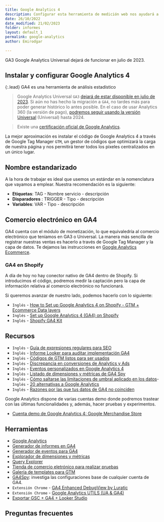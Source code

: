 ```yaml
---
title: Google Analytics 4
description: Configurar esta herramienta de medición web nos ayudará a medir y alcanzar nuestros objetivos SEO
date: 26/10/2022
date_modified: 21/02/2023
folder: informes
layout: default_1
permalink: google-analytics
author: Emirodgar
  
---
```


<div class="alert alert-warning"><span class="badge badge-danger text-uppercase mr-2">GA3</span> Google Analytics Universal dejará de funcionar en julio de 2023.</div>


## Instalar y configurar Google Analytics 4

{:.lead} GA4 es una herramienta de análisis estadístico

>   Google Analytics Universal `GA3` [dejará de estar disponible en julio de 2023](https://support.google.com/analytics/answer/11583528?hl=es). Si aún no has hecho la migración a `GA4`, no tardes más para poder generar histórico lo antes posible. En el caso de usar Analytics 360 (la versión de pago), [podremos seguir usando la versión Universal](https://blog.google/products/marketingplatform/analytics/turn-insights-roi-google-analytics/) (Universal) hasta 2024.

> Existe una [certificación oficial de Google Analytics](https://skillshop.exceedlms.com/student/path/508845-google-analytics-certification).

La mejor aproximación es instalar el código de Google Analytics 4 a través de Google Tag Manager `GTM`, un gestor de códigos que optimizará la carga de nuestra página y nos permitirá tener todos los píxeles centralizados en un único lugar.

## Nombre estandarizado

A la hora de trabajar es ideal que usemos un estándar en la nomenclatura que vayamos a emplear. Nuestra recomendación es la siguiente:

- **Etiquetas**: TAG - Nombre servicio - descripción
- **Disparadores** : TRIGGER - Tipo - descripción
- **Variables**: VAR - Tipo - descripción

## Comercio electrónico en GA4

GA4 cuenta con el módulo de monetización, lo que equivaledría al comercio electrónico que teníamos en GA3 o Universal. La manera más sencilla de registrar nuestras ventas es hacerlo a través de Google Tag Manager y la capa de datos.  Te dejamos las instrucciones en [Google Analytics Ecommerce](/google-analytics-ecommerce).

### GA4 en Shopify

A día de hoy no hay conector nativo de GA4 dentro de Shopify. Si introducimos el código, podremos medir la captación pero la capa de información relativa al comercio electrónico no funcionará.

Si queremos avanzar de nuestro lado, podemos hacerlo con lo siguiente:

 - `Inglés` -  [How to Set up Google Analytics 4 on Shopify - GTM + Ecommerce Data layers](https://www.youtube.com/watch?v=hag6ucGxj5E)
 - `Inglés` -  [Set up Google Analytics 4 (GA4) on Shopify](https://analyzify.app/shopify-google-analytics/ga4)
 - `Inglés` -  [Shopify GA4 Kit](https://analyzify.app/shopify-ga4-kit)

 
 <section id="cs_recursos"></section>

## Recursos

- `Inglés` - [Guía de expresiones regulares para SEO](https://www.jcchouinard.com/regex-for-seo/)
- `Inglés` - [Informe Looker para auditar implementación GA4](https://datastudio.google.com/u/0/reporting/ced29b32-72ec-4b6c-a41c-7c47b39bac60/page/p_hfbfof53yc)
- `Inglés` - [Códigos de GTM listos para ser usados](https://www.analyticsmania.com/google-tag-manager-recipes/)
- `Inglés` - [Discrepancia en conversiones de Analytics y Ads](https://newmetrics.io/knowledge-base/google-ads-analytics-discrepancies/)
- `Inglés` - [Eventos personalizados en Google Analytics 4](https://www.youtube.com/watch?v=QmEOPuJr05w&list=UUJ5UyIAa5nEGksjcdp43Ixw&index=1)
- `Inglés` - [Listado de dimensiones y métricas de GA4 Spy](https://data.ga4spy.com/)
- `Inglés` - [Cómo saltarse las limitaciones de umbral aplicado en los datos](https://www.analyticsmania.com/post/thresholding-applied-in-google-analytics-4-do-this/)- `Inglés` - [20 alternativas a Google Analytics](https://moz.com/blog/google-analytics-alternatives)
- `Inglés` - [Razones por las que tus datos de GA4 no coinciden](https://analyticscanvas.com/3-reasons-your-ga4-data-doesnt-match/)

Google Analytics dispone de varias cuentas demo donde podremos trastear con las últimas funcionalidades y, además, hacer pruebas y experimentos.

- [Cuenta demo de Google Analytics 4: Google Merchandise Store](https://support.google.com/analytics/answer/6367342?hl=es#zippy=%2Csecciones-de-este-art%C3%ADculo)

<section id="cs_herramientas"></section>

## Herramientas

- [Google Analytics](https://analytics.google.com/analytics/web/#/)
- [Generador de informes en GA4](https://coda.io/@ikaue/tools/ga4-standard-report-builder-1?)
- [Generador de eventos para GA4](https://ga-dev-tools.google/ga4/event-builder/)
- [Explorador de dimensiones y métricas](https://ga-dev-tools.google/ga4/dimensions-metrics-explorer/)
- [Query Explorer](https://ga-dev-tools.google/ga4/query-explorer/)
- [Tienda de comercio eletrónico para realizar pruebas](https://ga-dev-tools.google/ga4/enhanced-ecommerce/products/compton-t-shirt/)
- [Galería de templates para GTM](https://tagmanager.google.com/gallery/#/?page=1)
- [GA4Spy](https://ga4spy.com/): investiga las configuraciones base de cualquier cuenta de GA4.
- `Extensión Chrome` - [GA4 Enhanced DebugView by Luratic](https://chrome.google.com/webstore/detail/ga4-enhanced-debugview-by/hgkkhcgpdigijpbclngegpckcabpjjej/related)
- `Extensión Chrome` - [Google Analytics UTILS (UA & GA4)](https://chrome.google.com/webstore/detail/google-analytics-utils-ua/dmhoedahbmlaipacpamhefgjoiebamjm)
- [Exportar GSC + GA4 + Looker Studio](https://bigcommerce.websiteadvantage.com.au/tag-rocket/articles/google-search-console-and-ga4-to-bigquery-and-looker-studio/)

<section id="cs_pr"></section>

## Preguntas frecuentes
